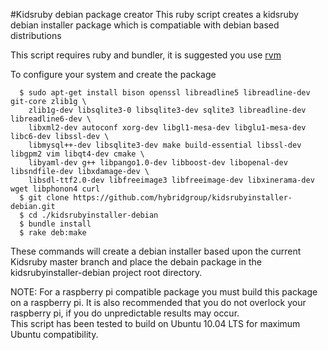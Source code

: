 #Kidsruby debian package creator
This ruby script creates a kidsruby debian installer package which is compatiable with debian based distributions

This script requires ruby and bundler, it is suggested you use [rvm](https://rvm.io/)

To configure your system and create the package
~~~
  $ sudo apt-get install bison openssl libreadline5 libreadline-dev git-core zlib1g \
    zlib1g-dev libsqlite3-0 libsqlite3-dev sqlite3 libreadline-dev libreadline6-dev \
    libxml2-dev autoconf xorg-dev libgl1-mesa-dev libglu1-mesa-dev libc6-dev libssl-dev \
    libmysql++-dev libsqlite3-dev make build-essential libssl-dev libgpm2 vim libqt4-dev cmake \
    libyaml-dev g++ libpango1.0-dev libboost-dev libopenal-dev libsndfile-dev libxdamage-dev \
    libsdl-ttf2.0-dev libfreeimage3 libfreeimage-dev libxinerama-dev wget libphonon4 curl
  $ git clone https://github.com/hybridgroup/kidsrubyinstaller-debian.git
  $ cd ./kidsrubyinstaller-debian
  $ bundle install
  $ rake deb:make
~~~
These commands will create a debian installer based upon the current Kidsruby master branch and place the debain package in the kidsrubyinstaller-debian project root directory.

NOTE: For a raspberry pi compatible package you must build this package on a raspberry pi. It is also recommended that you do not overlock your raspberry pi,
      if you do unpredictable results may occur.  
      This script has been tested to build on Ubuntu 10.04 LTS for maximum Ubuntu compatibility.
